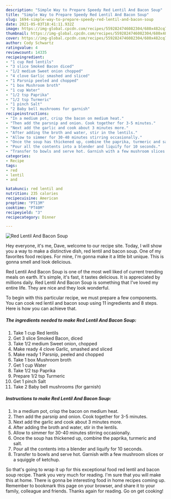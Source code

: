 ```yaml
---
description: "Simple Way to Prepare Speedy Red Lentil And Bacon Soup"
title: "Simple Way to Prepare Speedy Red Lentil And Bacon Soup"
slug: 1694-simple-way-to-prepare-speedy-red-lentil-and-bacon-soup
date: 2021-05-03T18:41:11.932Z
image: https://img-global.cpcdn.com/recipes/5592824746082304/680x482cq70/red-lentil-and-bacon-soup-recipe-main-photo.jpg
thumbnail: https://img-global.cpcdn.com/recipes/5592824746082304/680x482cq70/red-lentil-and-bacon-soup-recipe-main-photo.jpg
cover: https://img-global.cpcdn.com/recipes/5592824746082304/680x482cq70/red-lentil-and-bacon-soup-recipe-main-photo.jpg
author: Cody Schwartz
ratingvalue: 4
reviewcount: 14335
recipeingredient:
- "1 cup Red lentils"
- "3 slice Smoked Bacon diced"
- "1/2 medium Sweet onion chopped"
- "4 clove Garlic smashed and sliced"
- "1 Parsnip peeled and chopped"
- "1 box Mushroom broth"
- "1 cup Water"
- "1/2 tsp Paprika"
- "1/2 tsp Turmeric"
- "1 pinch Salt"
- "2 Baby bell mushrooms for garnish"
recipeinstructions:
- "In a medium pot, crisp the bacon on medium heat."
- "Then add the parsnip and onion. Cook together for 3-5 minutes."
- "Next add the garlic and cook about 3 minutes more."
- "After adding the broth and water, stir in the lentils."
- "Allow to simmer for 30-40 minutes stirring occasionally."
- "Once the soup has thickened up, combine the paprika, turmeric and salt."
- "Pour all the contents into a blender and liquify for 10 seconds."
- "Transfer to bowls and serve hot. Garnish with a few mushroom slices or a squiggle of ketchup."
categories:
- Recipe
tags:
- red
- lentil
- and

katakunci: red lentil and 
nutrition: 235 calories
recipecuisine: American
preptime: "PT13M"
cooktime: "PT40M"
recipeyield: "3"
recipecategory: Dinner

---
```



![Red Lentil And Bacon Soup](https://img-global.cpcdn.com/recipes/5592824746082304/680x482cq70/red-lentil-and-bacon-soup-recipe-main-photo.jpg)

Hey everyone, it's me, Dave, welcome to our recipe site. Today, I will show you a way to make a distinctive dish, red lentil and bacon soup. One of my favorites food recipes. For mine, I'm gonna make it a little bit unique. This is gonna smell and look delicious.



Red Lentil And Bacon Soup is one of the most well liked of current trending meals on earth. It's simple, it's fast, it tastes delicious. It is appreciated by millions daily. Red Lentil And Bacon Soup is something that I've loved my entire life. They are nice and they look wonderful.


To begin with this particular recipe, we must prepare a few components. You can cook red lentil and bacon soup using 11 ingredients and 8 steps. Here is how you can achieve that.

<!--inarticleads1-->

##### The ingredients needed to make Red Lentil And Bacon Soup:

1. Take 1 cup Red lentils
1. Get 3 slice Smoked Bacon, diced
1. Take 1/2 medium Sweet onion, chopped
1. Make ready 4 clove Garlic, smashed and sliced
1. Make ready 1 Parsnip, peeled and chopped
1. Take 1 box Mushroom broth
1. Get 1 cup Water
1. Take 1/2 tsp Paprika
1. Prepare 1/2 tsp Turmeric
1. Get 1 pinch Salt
1. Take 2 Baby bell mushrooms (for garnish)




<!--inarticleads2-->

##### Instructions to make Red Lentil And Bacon Soup:

1. In a medium pot, crisp the bacon on medium heat.
1. Then add the parsnip and onion. Cook together for 3-5 minutes.
1. Next add the garlic and cook about 3 minutes more.
1. After adding the broth and water, stir in the lentils.
1. Allow to simmer for 30-40 minutes stirring occasionally.
1. Once the soup has thickened up, combine the paprika, turmeric and salt.
1. Pour all the contents into a blender and liquify for 10 seconds.
1. Transfer to bowls and serve hot. Garnish with a few mushroom slices or a squiggle of ketchup.




So that's going to wrap it up for this exceptional food red lentil and bacon soup recipe. Thank you very much for reading. I'm sure that you will make this at home. There is gonna be interesting food in home recipes coming up. Remember to bookmark this page on your browser, and share it to your family, colleague and friends. Thanks again for reading. Go on get cooking!
